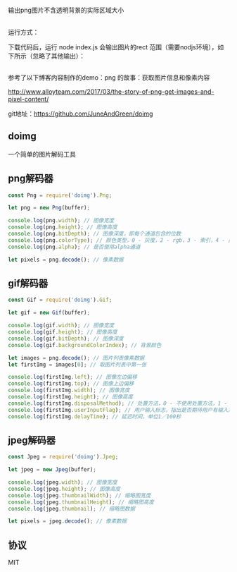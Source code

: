 
#

输出png图片不含透明背景的实际区域大小

##
运行方式：

下载代码后，运行 node index.js 会输出图片的rect 范围（需要nodjs环境），如下所示（忽略了其他输出）：





##

参考了以下博客内容制作的demo：png 的故事：获取图片信息和像素内容

http://www.alloyteam.com/2017/03/the-story-of-png-get-images-and-pixel-content/


git地址：https://github.com/JuneAndGreen/doimg



## doimg

一个简单的图片解码工具

## png解码器

```js
const Png = require('doimg').Png;

let png = new Png(buffer);

console.log(png.width); // 图像宽度
console.log(png.height); // 图像高度
console.log(png.bitDepth); // 图像深度，即每个通道包含的位数
console.log(png.colorType); // 颜色类型，0 - 灰度，2 - rgb，3 - 索引，4 - 灰度+aloha，6 - rgba
console.log(png.alpha); // 是否使用alpha通道

let pixels = png.decode(); // 像素数据
```

## gif解码器

```js
const Gif = require('doimg').Gif;

let gif = new Gif(buffer);

console.log(gif.width); // 图像宽度
console.log(gif.height); // 图像高度
console.log(gif.bitDepth); // 图像深度
console.log(gif.backgroundColorIndex); // 背景颜色

let images = png.decode(); // 图片列表像素数据
let firstImg = images[0]; // 取图片列表中第一张

console.log(firstImg.left); // 图像左边偏移
console.log(firstImg.top); // 图像上边偏移
console.log(firstImg.width); // 图像宽度
console.log(firstImg.height); // 图像高度
console.log(firstImg.disposalMethod); // 处置方法，0 - 不使用处置方法，1 - 不处置图形，把图形从当前位置移去，2 - 回复到背景色，3 - 回复到先前状态
console.log(firstImg.userInputFlag); // 用户输入标志，指出是否期待用户有输入之后才继续进行下去，0 - 不期待，1 - 期待
console.log(firstImg.delayTime); // 延迟时间，单位1／100秒
```

## jpeg解码器

```js
const Jpeg = require('doimg').Jpeg;

let jpeg = new Jpeg(buffer);

console.log(jpeg.width); // 图像宽度
console.log(jpeg.height); // 图像高度
console.log(jpeg.thumbnailWidth); // 缩略图宽度
console.log(jpeg.thumbnailHeight); // 缩略图高度
console.log(jpeg.thumbnail); // 缩略图数据

let pixels = jpeg.decode(); // 像素数据
```

## 协议

MIT






